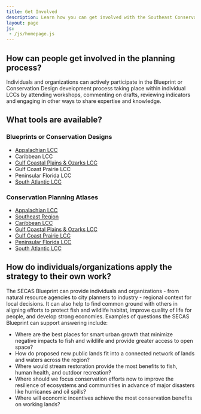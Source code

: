 ```yaml
---
title: Get Involved
description: Learn how you can get involved with the Southeast Conservation Adaptation Strategy (SECAS)
layout: page
js:
 - /js/homepage.js
---
```


## How can people get involved in the planning process?

Individuals and organizations can actively participate in the Blueprint or Conservation Design development process taking place within individual LCCs by attending workshops, commenting on drafts, reviewing indicators and engaging in other ways to share expertise and knowledge.

## What tools are available?

### Blueprints or Conservation Designs
- [Appalachian LCC](http://applcc.org/conservation-design/conservation-design)
- Caribbean LCC
- [Gulf Coastal Plains &amp; Ozarks LCC](http://gcpolcc.org/blueprint-1-0)
- Gulf Coast Prairie LCC
- Peninsular Florida LCC
- [South Atlantic LCC](http://www.southatlanticlcc.org/blueprint/)

### Conservation Planning Atlases
- [Appalachian LCC](https://nalcc.databasin.org/galleries/4a9cde6909894d8da702370bedc4aaba)
- [Southeast Region](https://seregion.databasin.org/)
- [Caribbean LCC](http://caribbeanlcc.org/clcc-atlas/)
- [Gulf Coastal Plains &amp; Ozarks LCC](https://gcpolcc.databasin.org/)
- [Gulf Coast Prairie LCC](https://gcplcc.databasin.org/)
- [Peninsular Florida LCC](http://peninsularfloridalcc.org/page/cpa)
- [South Atlantic LCC](https://salcc.databasin.org/)

## How do individuals/organizations apply the strategy to their own work?

The SECAS Blueprint can provide individuals and organizations - from natural resource agencies to city planners to industry - regional context for local decisions. It can also help to find common ground with others in aligning efforts to protect fish and wildlife habitat, improve quality of life for people, and develop strong economies. Examples of questions the SECAS Blueprint can support answering include:
- Where are the best places for smart urban growth that minimize negative impacts to fish and wildlife and provide greater access to open space?
- How do proposed new public lands fit into a connected network of lands and waters across the region?
- Where would stream restoration provide the most benefits to fish, human health, and outdoor recreation?
- Where should we focus conservation efforts now to improve the resilience of ecosystems and communities in advance of major disasters like hurricanes and oil spills?
- Where will economic incentives achieve the most conservation benefits on working lands?
